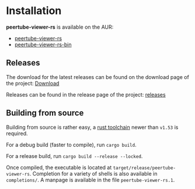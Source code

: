Installation
============

**peertube-viewer-rs** is available on the AUR: 

- [peertube-viewer-rs](https://aur.archlinux.org/packages/peertube-viewer-rs/)
- [peertube-viewer-rs-bin](https://aur.archlinux.org/packages/peertube-viewer-rs-bin/)

Releases
--------

The download for the latest releases can be found on the download page of the project: [Download](https://peertube-viewer.com/download)

Releases can be found in the release page of the project: [releases](https://peertube-viewer.com/releases)

Building from source
--------------------

Building from source is rather easy, a [rust toolchain](https://www.rust-lang.org/tools/install) newer than `v1.53` is required.

For a debug build (faster to compile), run `cargo build`.

For a release build, run `cargo build --release --locked`.

Once compiled, the executable is located at `target/release/peertube-viewer-rs`.
Completion for a variety of shells is also available in `completions/`.
A manpage is available in the file `peertube-viewer-rs.1`.
